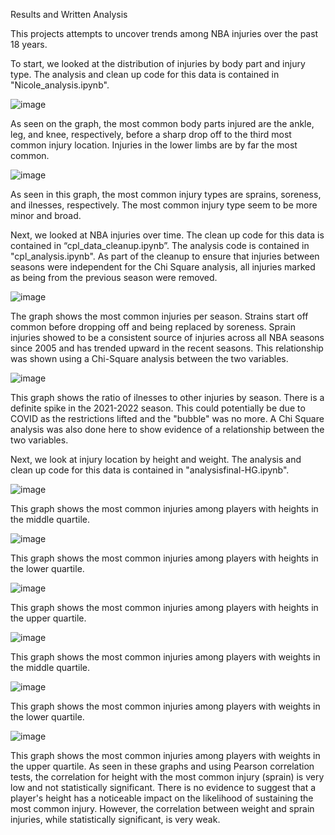 Results and Written Analysis

This projects attempts to uncover trends among NBA injuries over the past 18 years. 

To start, we looked at the distribution of injuries by body part and injury type. The analysis and clean up code for this data is contained in "Nicole_analysis.ipynb".

![image](https://github.com/anisha-kishore/Project-1/assets/154575922/93694a7f-5b67-425f-af83-aeceb9908667)

As seen on the graph, the most common body parts injured are the ankle, leg, and 
knee, respectively, before a sharp drop off to the third most common injury location. 
Injuries in the lower limbs are by far the most common.

![image](https://github.com/anisha-kishore/Project-1/assets/154575922/91874070-96c8-414d-8034-7c2291560c61)

As seen in this graph, the most common injury types are sprains, soreness, and
ilnesses, respectively. The most common injury type seem to be more minor and broad.

Next, we looked at NBA injuries over time. The clean up code for this data is contained in “cpl_data_cleanup.ipynb”. The analysis code is contained in "cpl_analysis.ipynb". As part of the cleanup to ensure that injuries between seasons were independent for the Chi Square analysis, all injuries marked as being from the previous season were removed.

![image](https://github.com/anisha-kishore/Project-1/assets/154575922/ce422464-25b0-43a2-ada1-e209c66fea55)

The graph shows the most common injuries per season. Strains start off common before dropping off and being replaced by soreness.
Sprain injuries showed to be a consistent source of injuries across all NBA seasons since 2005 and has trended upward in the recent seasons. This relationship was shown using a Chi-Square analysis between the two variables.

![image](https://github.com/anisha-kishore/Project-1/assets/154575922/5ace8d53-b4d4-4e0c-8e44-141046f2f113)

This graph shows the ratio of ilnesses to other injuries by season. There is a definite spike in the 2021-2022 season. 
This could potentially be due to COVID as the restrictions lifted and the "bubble" was no more. A Chi Square analysis was also done here to show evidence of a relationship between the two variables. 

Next, we look at injury location by height and weight. The analysis and clean up code for this data is contained in "analysisfinal-HG.ipynb".

![image](https://github.com/anisha-kishore/Project-1/assets/154575922/6aba0782-9286-4cb7-af62-b6e0955d5109)

This graph shows the most common injuries among players with heights in the middle quartile.

![image](https://github.com/anisha-kishore/Project-1/assets/154575922/c73069e2-aea2-46e3-a6ca-422fb608186d)

This graph shows the most common injuries among players with heights in the lower quartile.

![image](https://github.com/anisha-kishore/Project-1/assets/154575922/044662a3-27cb-49fd-9c9d-7dbff910d759)

This graph shows the most common injuries among players with heights in the upper quartile.

![image](https://github.com/anisha-kishore/Project-1/assets/154575922/cd2b3f6e-eabc-4fed-aba3-a17e9e5ddd61)

This graph shows the most common injuries among players with weights in the middle quartile.

![image](https://github.com/anisha-kishore/Project-1/assets/154575922/89d937b4-8827-435a-b598-a7128d3f8fe3)

This graph shows the most common injuries among players with weights in the lower quartile.

![image](https://github.com/anisha-kishore/Project-1/assets/154575922/64a17535-d36d-42de-9070-3c731e4a5e6a)

This graph shows the most common injuries among players with weights in the upper quartile. As seen in these graphs and using Pearson correlation tests, the correlation for height with the most common injury (sprain) is very low and not statistically significant. There is no evidence to suggest that a player's height has a noticeable impact on the likelihood of sustaining the most common injury. However, the correlation between weight and sprain injuries, while statistically significant, is very weak.

